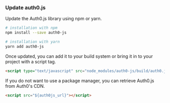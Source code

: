 ### Update auth0.js

Update the Auth0.js library using npm or yarn.

```bash
# installation with npm
npm install --save auth0-js

# installation with yarn
yarn add auth0-js
```

Once updated, you can add it to your build system or bring it in to your project with a script tag.

```html
<script type="text/javascript" src="node_modules/auth0-js/build/auth0.js"></script>
```

If you do not want to use a package manager, you can retrieve Auth0.js from Auth0's CDN.

```html
<script src="${auth0js_url}"></script>
```
